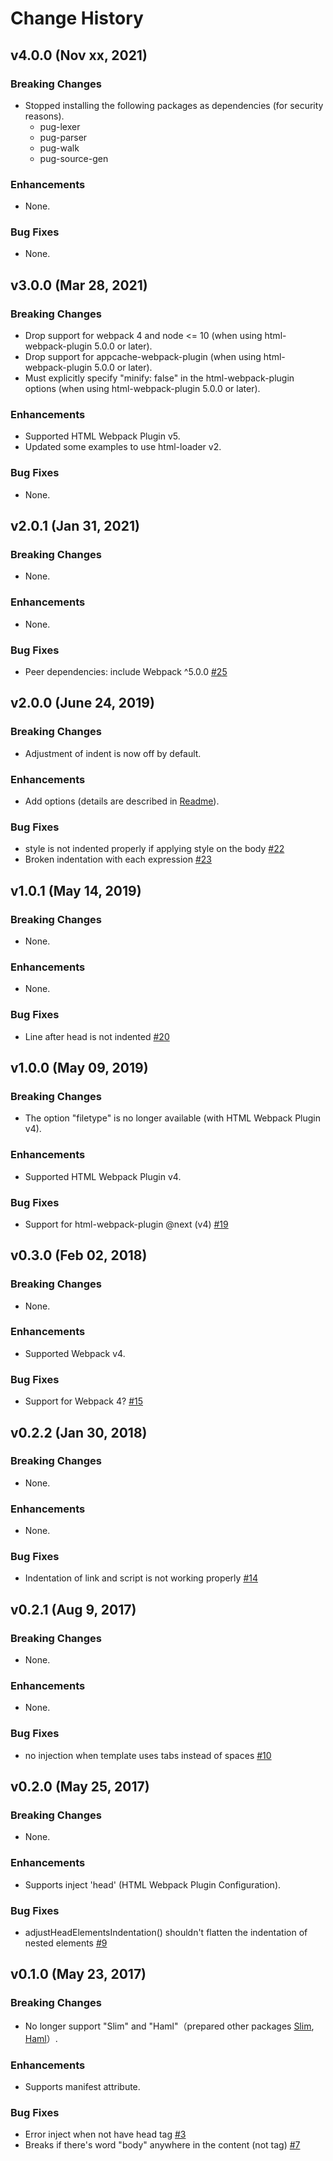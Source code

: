 Change History
==============

v4.0.0 (Nov xx, 2021)
---

### Breaking Changes

* Stopped installing the following packages as dependencies (for security reasons).
  * pug-lexer
  * pug-parser
  * pug-walk
  * pug-source-gen

### Enhancements

* None.

### Bug Fixes

* None.

v3.0.0 (Mar 28, 2021)
---

### Breaking Changes

* Drop support for webpack 4 and node <= 10 (when using html-webpack-plugin 5.0.0 or later).
* Drop support for appcache-webpack-plugin (when using html-webpack-plugin 5.0.0 or later).
* Must explicitly specify "minify: false" in the html-webpack-plugin options (when using html-webpack-plugin 5.0.0 or later).

### Enhancements

* Supported HTML Webpack Plugin v5.
* Updated some examples to use html-loader v2.

### Bug Fixes

* None.

v2.0.1 (Jan 31, 2021)
---

### Breaking Changes

* None.

### Enhancements

* None.

### Bug Fixes

* Peer dependencies: include Webpack ^5.0.0 [#25](https://github.com/negibouze/html-webpack-pug-plugin/issues/25)

v2.0.0 (June 24, 2019)
---

### Breaking Changes

* Adjustment of indent is now off by default.

### Enhancements

* Add options (details are described in [Readme](https://github.com/negibouze/html-webpack-pug-plugin/blob/master/README.md)).

### Bug Fixes

* style is not indented properly if applying style on the body [#22](https://github.com/negibouze/html-webpack-pug-plugin/issues/22)
* Broken indentation with each expression [#23](https://github.com/negibouze/html-webpack-pug-plugin/issues/23)

v1.0.1 (May 14, 2019)
---

### Breaking Changes

* None.

### Enhancements

* None.

### Bug Fixes

* Line after head is not indented [#20](https://github.com/negibouze/html-webpack-pug-plugin/issues/20)

v1.0.0 (May 09, 2019)
---

### Breaking Changes

* The option "filetype" is no longer available (with HTML Webpack Plugin v4).

### Enhancements

* Supported HTML Webpack Plugin v4.

### Bug Fixes

* Support for html-webpack-plugin @next (v4) [#19](https://github.com/negibouze/html-webpack-pug-plugin/issues/19)

v0.3.0 (Feb 02, 2018)
---

### Breaking Changes

* None.

### Enhancements

* Supported Webpack v4.

### Bug Fixes

* Support for Webpack 4? [#15](https://github.com/negibouze/html-webpack-pug-plugin/issues/15)

v0.2.2 (Jan 30, 2018)
---

### Breaking Changes

* None.

### Enhancements

* None.

### Bug Fixes

* Indentation of link and script is not working properly [#14](https://github.com/negibouze/html-webpack-pug-plugin/issues/14)

v0.2.1 (Aug 9, 2017)
---

### Breaking Changes

* None.

### Enhancements

* None.

### Bug Fixes

* no injection when template uses tabs instead of spaces [#10](https://github.com/negibouze/html-webpack-pug-plugin/issues/10)

v0.2.0 (May 25, 2017)
---

### Breaking Changes

* None.

### Enhancements

* Supports inject 'head' (HTML Webpack Plugin Configuration).

### Bug Fixes

* adjustHeadElementsIndentation() shouldn't flatten the indentation of nested elements [#9](https://github.com/negibouze/html-webpack-pug-plugin/issues/9)

v0.1.0 (May 23, 2017)
---

### Breaking Changes

* No longer support "Slim" and "Haml"（prepared other packages [Slim](https://github.com/negibouze/html-webpack-slim-plugin), [Haml](https://github.com/negibouze/html-webpack-haml-plugin)）.

### Enhancements

* Supports manifest attribute.

### Bug Fixes

* Error inject when not have head tag [#3](https://github.com/negibouze/html-webpack-pug-plugin/issues/3)  
* Breaks if there's word "body" anywhere in the content (not tag) [#7](https://github.com/negibouze/html-webpack-pug-plugin/issues/7)
